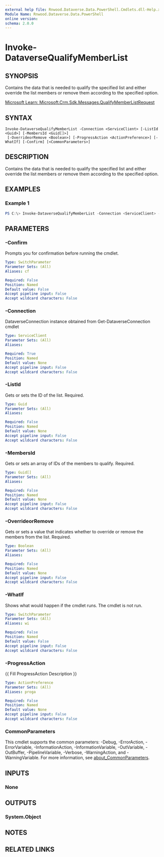 ```yaml
---
external help file: Rnwood.Dataverse.Data.PowerShell.Cmdlets.dll-Help.xml
Module Name: Rnwood.Dataverse.Data.PowerShell
online version:
schema: 2.0.0
---
```


# Invoke-DataverseQualifyMemberList

## SYNOPSIS
Contains the data that is needed to qualify the specified list and either override the list members or remove them according to the specified option.

[Microsoft Learn: Microsoft.Crm.Sdk.Messages.QualifyMemberListRequest](https://learn.microsoft.com/dotnet/api/Microsoft.Crm.Sdk.Messages.QualifyMemberListRequest)

## SYNTAX

```
Invoke-DataverseQualifyMemberList -Connection <ServiceClient> [-ListId <Guid>] [-MembersId <Guid[]>]
 [-OverrideorRemove <Boolean>] [-ProgressAction <ActionPreference>] [-WhatIf] [-Confirm] [<CommonParameters>]
```

## DESCRIPTION
Contains the data that is needed to qualify the specified list and either override the list members or remove them according to the specified option.

## EXAMPLES

### Example 1
```powershell
PS C:\> Invoke-DataverseQualifyMemberList -Connection <ServiceClient> -ListId <Guid> -MembersId <Guid> -OverrideorRemove <Boolean>
```

## PARAMETERS

### -Confirm
Prompts you for confirmation before running the cmdlet.

```yaml
Type: SwitchParameter
Parameter Sets: (All)
Aliases: cf

Required: False
Position: Named
Default value: False
Accept pipeline input: False
Accept wildcard characters: False
```

### -Connection
DataverseConnection instance obtained from Get-DataverseConnection cmdlet

```yaml
Type: ServiceClient
Parameter Sets: (All)
Aliases:

Required: True
Position: Named
Default value: None
Accept pipeline input: False
Accept wildcard characters: False
```

### -ListId
Gets or sets the ID of the list. Required.

```yaml
Type: Guid
Parameter Sets: (All)
Aliases:

Required: False
Position: Named
Default value: None
Accept pipeline input: False
Accept wildcard characters: False
```

### -MembersId
Gets or sets an array of IDs of the members to qualify. Required.

```yaml
Type: Guid[]
Parameter Sets: (All)
Aliases:

Required: False
Position: Named
Default value: None
Accept pipeline input: False
Accept wildcard characters: False
```

### -OverrideorRemove
Gets or sets a value that indicates whether to override or remove the members from the list. Required.

```yaml
Type: Boolean
Parameter Sets: (All)
Aliases:

Required: False
Position: Named
Default value: None
Accept pipeline input: False
Accept wildcard characters: False
```

### -WhatIf
Shows what would happen if the cmdlet runs. The cmdlet is not run.

```yaml
Type: SwitchParameter
Parameter Sets: (All)
Aliases: wi

Required: False
Position: Named
Default value: False
Accept pipeline input: False
Accept wildcard characters: False
```

### -ProgressAction
{{ Fill ProgressAction Description }}

```yaml
Type: ActionPreference
Parameter Sets: (All)
Aliases: proga

Required: False
Position: Named
Default value: None
Accept pipeline input: False
Accept wildcard characters: False
```

### CommonParameters
This cmdlet supports the common parameters: -Debug, -ErrorAction, -ErrorVariable, -InformationAction, -InformationVariable, -OutVariable, -OutBuffer, -PipelineVariable, -Verbose, -WarningAction, and -WarningVariable. For more information, see [about_CommonParameters](http://go.microsoft.com/fwlink/?LinkID=113216).

## INPUTS

### None
## OUTPUTS

### System.Object
## NOTES

## RELATED LINKS
